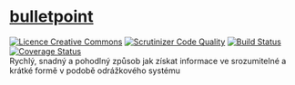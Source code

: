 # <a href="https://www.bulletpoint.cz">bulletpoint</a>
<a rel="license" href="http://creativecommons.org/licenses/by-sa/4.0/"><img alt="Licence Creative Commons" style="border-width:0" src="https://i.creativecommons.org/l/by-sa/4.0/88x31.png" /></a> [![Scrutinizer Code Quality](https://scrutinizer-ci.com/g/klapuch/bulletpoint/badges/quality-score.png?b=master)](https://scrutinizer-ci.com/g/klapuch/bulletpoint/?branch=master) [![Build Status](https://travis-ci.org/klapuch/bulletpoint.svg?branch=master)](https://travis-ci.org/klapuch/bulletpoint) [![Coverage Status](https://coveralls.io/repos/github/klapuch/bulletpoint/badge.svg?branch=master)](https://coveralls.io/github/klapuch/bulletpoint?branch=master)
</br>
Rychlý, snadný a pohodlný způsob jak získat informace ve srozumitelné a krátké formě v podobě odrážkového systému
</br>
